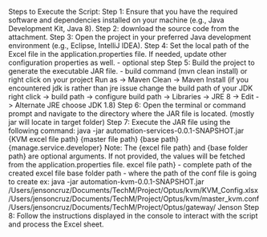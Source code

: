 Steps to Execute the Script:
Step 1: Ensure that you have the required software and dependencies installed on your machine (e.g., Java Development Kit, Java 8).
Step 2: download the source code from the attachment.
Step 3: Open the project in your preferred Java development environment (e.g., Eclipse, IntelliJ IDEA).
Step 4: Set the local path of the Excel file in the application.properties file. If needed, update other configuration properties as well. - optional step
Step 5: Build the project to generate the executable JAR file. - build command (mvn clean install) or right click on your project Run as -> Maven Clean -> Maven Install (if you encountered jdk is rather than jre issue change the build path of your JDK right click -> build path -> configure build path -> Libraries -> JRE 8 -> Edit -> Alternate JRE choose JDK 1.8)
Step 6: Open the terminal or command prompt and navigate to the directory where the JAR file is located. (mostly jar will locate in target folder)
Step 7: Execute the JAR file using the following command:
java -jar automation-services-0.0.1-SNAPSHOT.jar {KVM excel file path} {master file path} {base path} {manage.service.developer} 
 Note: The {excel file path} and {base folder path} are optional arguments. If not provided, the values will be fetched from the application.properties file.
 excel file path} - complete path of the created excel file 
 base folder path - where the path of the conf file is going to create
 ex: java -jar automation-kvm-0.0.1-SNAPSHOT.jar /Users/jensoncruz/Documents/TechM/Project/Optus/kvm/KVM_Config.xlsx /Users/jensoncruz/Documents/TechM/Project/Optus/kvm/master_kvm.conf /Users/jensoncruz/Documents/TechM/Project/Optus/gateway/ Jenson
Step 8: Follow the instructions displayed in the console to interact with the script and process the Excel sheet.